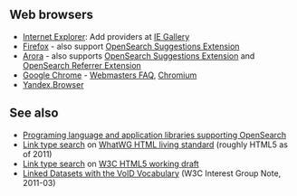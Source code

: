 ## Web browsers

  - [Internet Explorer](http://www.microsoft.com/windows/ie/): Add
    providers at [IE Gallery](http://www.iegallery.com/)
  - [Firefox](http://www.mozilla.com/firefox/) - also support
    [OpenSearch Suggestions
    Extension](http://www.opensearch.org/Specifications/OpenSearch/Extensions/Suggestions/1.0)
  - [Arora](http://www.arora-browser.org/) - also supports [OpenSearch
    Suggestions
    Extension](http://www.opensearch.org/Specifications/OpenSearch/Extensions/Suggestions/1.0)
    and [OpenSearch Referrer
    Extension](http://www.opensearch.org/Specifications/OpenSearch/Extensions/Referrer/1.0)
  - [Google Chrome](http://www.google.com/chrome) - [Webmasters
    FAQ](http://www.google.com/chrome/intl/en/webmasters-faq.html#osdd),
    [Chromium](http://www.chromium.org/tab-to-search)
  - [Yandex.Browser](http://browser.yandex.com)

## See also

  - [Programing language and application libraries supporting
    OpenSearch](Community/OpenSearch_software "wikilink")
  - [Link type
    search](http://www.whatwg.org/specs/web-apps/current-work/multipage/links.html#link-type-search)
    on [WhatWG HTML living
    standard](http://www.whatwg.org/specs/web-apps/current-work/multipage/)
    (roughly HTML5 as of 2011)
  - [Link type
    search](http://www.w3.org/TR/html5/links.html#link-type-search) on
    [W3C HTML5 working draft](http://www.w3.org/TR/html5/)
  - [Linked Datasets with the VoID
    Vocabulary](http://www.w3.org/TR/void/#opensearch) (W3C Interest
    Group Note, 2011-03)

